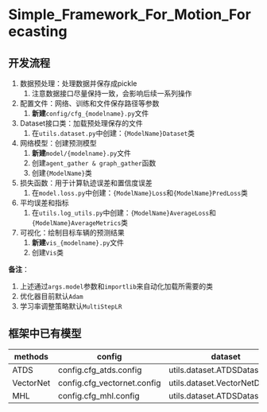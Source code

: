 # Simple_Framework_For_Motion_Forecasting
## 开发流程
1. 数据预处理：处理数据并保存成pickle
   1. 注意数据接口尽量保持一致，会影响后续一系列操作
2. 配置文件：网络、训练和文件保存路径等参数
   1. **新建**```config/cfg_{modelname}.py```文件
3. Dataset接口类：加载预处理保存的文件
   1. 在```utils.dataset.py```中创建：```{ModelName}Dataset```类
4. 网络模型：创建预测模型
   1. **新建**```model/{modelname}.py```文件
   2. 创建```agent_gather & graph_gather```函数
   3. 创建```{ModelName}```类
5. 损失函数：用于计算轨迹误差和置信度误差
   1. 在```model.loss.py```中创建：```{ModelName}Loss```和```{ModelName}PredLoss```类
6. 平均误差和指标
   1. 在```utils.log_utils.py```中创建：```{ModelName}AverageLoss```和```{ModelName}AverageMetrics```类
7. 可视化：绘制目标车辆的预测结果
   1. **新建**```vis_{modelname}.py```文件
   2. 创建```Vis```类

**备注**：
1. 上述通过```args.model```参数和```importlib```来自动化加载所需要的类
2. 优化器目前默认```Adam```
3. 学习率调整策略默认```MultiStepLR```

## 框架中已有模型
| methods   | config                      | dataset                        | model                     | loss                     | average_loss                         | average_metrics                         | vis                         |
|-----------|-----------------------------|--------------------------------|---------------------------|--------------------------|--------------------------------------|-----------------------------------------|-----------------------------|
| ATDS      | config.cfg_atds.config      | utils.dataset.ATDSDataset      | model.atds.ATDS           | model.loss.ATDSLoss      | utils.log_utils.ATDSAverageLoss      | utils.log_utils.ATDSAverageMetrics      | visualize.vis_atds.Vis      |
| VectorNet | config.cfg_vectornet.config | utils.dataset.VectorNetDataset | model.vectornet.VectorNet | model.loss.VectorNetLoss | utils.log_utils.VectorNetAverageLoss | utils.log_utils.VectorNetAverageMetrics | visualize.vis_vectornet.Vis |
| MHL       | config.cfg_mhl.config       | utils.dataset.ATDSDataset      | model.mhl.MHL             | model.loss.MHLLoss       | utils.log_utils.MHLAverageLoss       | utils.log_utils.MHLAverageMetrics       | visualize.vis_mhl.Vis       |